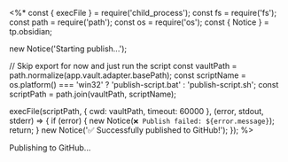 <%*
const { execFile } = require('child_process');
const fs = require('fs');
const path = require('path');
const os = require('os');
const { Notice } = tp.obsidian;

new Notice('Starting publish...');

// Skip export for now and just run the script
const vaultPath = path.normalize(app.vault.adapter.basePath);
const scriptName = os.platform() === 'win32' ? 'publish-script.bat' : 'publish-script.sh';
const scriptPath = path.join(vaultPath, scriptName);

execFile(scriptPath, { cwd: vaultPath, timeout: 60000 }, (error, stdout, stderr) => {
    if (error) {
        new Notice(`❌ Publish failed: ${error.message}`);
        return;
    }
    new Notice('✅ Successfully published to GitHub!');
});
%>

Publishing to GitHub...